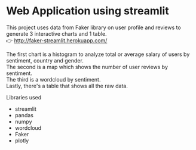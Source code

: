 # Web Application using streamlit

This project uses data from Faker library on user profile and reviews to generate 3 interactive charts and 1 table. </br>
:point_right: http://faker-streamlit.herokuapp.com/

The first chart is a histogram to analyze total or average salary of users by sentiment, country and gender.</br>
The second is a map which shows the number of user reviews by sentiment.</br>
The third is a wordcloud by sentiment.</br>
Lastly, there's a table that shows all the raw data.</br>

Libraries used
* streamlit
* pandas
* numpy
* wordcloud
* Faker
* plotly
